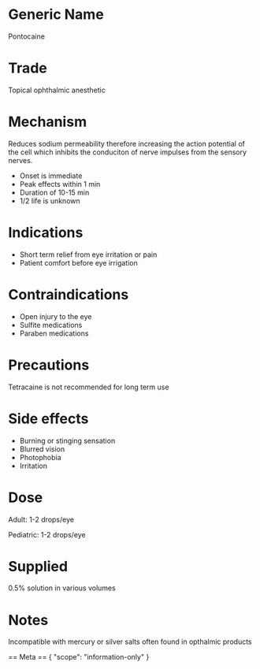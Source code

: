 # Generic Name

Pontocaine

# Trade

Topical ophthalmic anesthetic

# Mechanism

Reduces sodium permeability therefore increasing the action potential of the cell which inhibits the conduciton of nerve impulses from the sensory nerves.

- Onset is immediate
- Peak effects within 1 min
- Duration of 10-15 min
- 1/2 life is unknown

# Indications

- Short term relief from eye irritation or pain
- Patient comfort before eye irrigation

# Contraindications

- Open injury to the eye
- Sulfite medications
- Paraben medications

# Precautions

Tetracaine is not recommended for long term use

# Side effects

- Burning or stinging sensation
- Blurred vision
- Photophobia
- Irritation

# Dose

Adult: 1-2 drops/eye

Pediatric: 1-2 drops/eye

# Supplied

0.5% solution in various volumes

# Notes

Incompatible with mercury or silver salts often found in opthalmic products

== Meta ==
{
"scope": "information-only"
}
